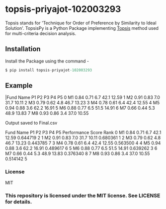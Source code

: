 # topsis-priyajot-102003293
Topsis stands for 'Technique for Order of Preference by Similarity to Ideal Solution'.
TopsisPy is a Python Package implementing [Topsis](https://en.wikipedia.org/wiki/TOPSIS) method used for multi-criteria decision analysis.

## Installation
Install the Package using the command - 
```s
$ pip install topsis-priyajot-102003293
```


## Example

|Fund Name    P1    P2   P3    P4     P5
0        M1  0.84  0.71  6.7  42.1  12.59
1        M2  0.91  0.83  7.0  31.7  10.11
2        M3  0.79  0.62  4.8  46.7  13.23
3        M4  0.78  0.61  6.4  42.4  12.55
4        M5  0.94  0.88  3.6  62.2  16.91
5        M6  0.88  0.77  6.5  51.5  14.91
6        M7  0.66  0.44  5.3  48.9  13.83
7        M8  0.93  0.86  3.4  37.0  10.55

Output saved to Final.csv

   Fund Name    P1    P2   P3    P4     P5  Performance Score  Rank
0        M1  0.84  0.71  6.7  42.1  12.59           0.644719     2
1        M2  0.91  0.83  7.0  31.7  10.11           0.680361     1
2        M3  0.79  0.62  4.8  46.7  13.23           0.443785     7
3        M4  0.78  0.61  6.4  42.4  12.55           0.563500     4
4        M5  0.94  0.88  3.6  62.2  16.91           0.489617     6
5        M6  0.88  0.77  6.5  51.5  14.91           0.639262     3
6        M7  0.66  0.44  5.3  48.9  13.83           0.376340     8
7        M8  0.93  0.86  3.4  37.0  10.55           0.514142     5

### License

MIT

### This repository is licensed under the MIT license. See LICENSE for details.
